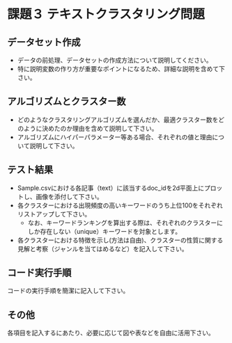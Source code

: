 # 課題３ テキストクラスタリング問題

データセット作成
----
* データの前処理、データセットの作成方法について説明してください。 
* 特に説明変数の作り方が重要なポイントになるため、詳細な説明を含めて下さい。

アルゴリズムとクラスター数
----
* どのようなクラスタリングアルゴリズムを選んだか、最適クラスター数をどのように決めたのか理由を含めて説明して下さい。
* アルゴリズムにハイパーパラメーター等ある場合、それぞれの値と理由について説明して下さい。

テスト結果
----
* Sample.csvにおける各記事（text）に該当するdoc_idを2d平面上にプロットし、画像を添付して下さい。 
* 各クラスターにおける出現頻度の高いキーワードのうち上位100をそれぞれリストアップして下さい。 
  * なお、キーワードランキングを算出する際は、それぞれのクラスターにしか存在しない（unique）キーワードを対象とします。
* 各クラスターにおける特徴を示し(方法は自由)、クラスターの性質に関する見解と考察（ジャンルを当てはめるなど）を記入して下さい。

コード実行手順
----
コードの実行手順を簡潔に記入して下さい。

その他
----
各項目を記入するにあたり、必要に応じて図や表などを自由に活用下さい。
